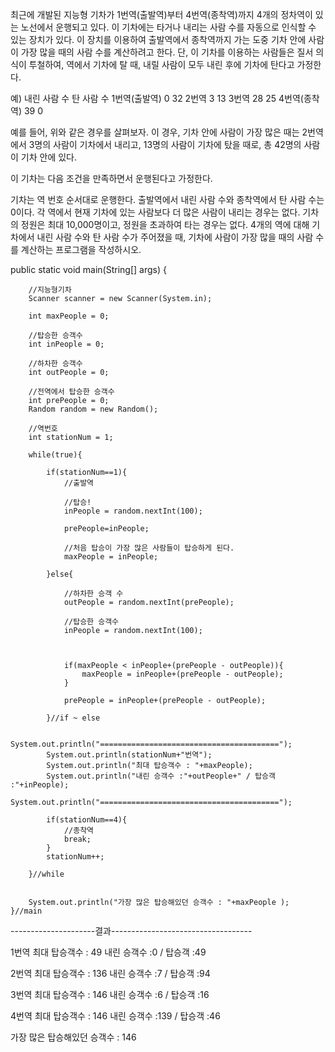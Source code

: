 	
  
  
최근에 개발된 지능형 기차가 1번역(출발역)부터 4번역(종착역)까지 4개의 정차역이 있는 노선에서 운행되고 있다. 
이 기차에는 타거나 내리는 사람 수를 자동으로 인식할 수 있는 장치가 있다. 
이 장치를 이용하여 출발역에서 종착역까지 가는 도중 기차 안에 사람이 가장 많을 때의 사람 수를 계산하려고 한다.
단, 이 기차를 이용하는 사람들은 질서 의식이 투철하여, 역에서 기차에 탈 때, 내릴 사람이 모두 내린 후에 기차에 탄다고 가정한다.


예)
내린 사람 수	탄 사람 수
1번역(출발역)	0	 32
2번역	        3	 13
3번역	        28 25
4번역(종착역)	39  0


예를 들어, 위와 같은 경우를 살펴보자. 
이 경우, 기차 안에 사람이 가장 많은 때는 2번역에서 3명의 사람이 기차에서 내리고, 
13명의 사람이 기차에 탔을 때로, 총 42명의 사람이 기차 안에 있다.

이 기차는 다음 조건을 만족하면서 운행된다고 가정한다.

기차는 역 번호 순서대로 운행한다.
출발역에서 내린 사람 수와 종착역에서 탄 사람 수는 0이다.
각 역에서 현재 기차에 있는 사람보다 더 많은 사람이 내리는 경우는 없다.
기차의 정원은 최대 10,000명이고, 정원을 초과하여 타는 경우는 없다.
4개의 역에 대해 기차에서 내린 사람 수와 탄 사람 수가 주어졌을 때, 기차에 사람이 가장 많을 때의 사람 수를 계산하는 프로그램을 작성하시오.
  
  
  
  
  
  
  
  
  
  
  
  public static void main(String[] args) {
		
		
		//지능형기차
		Scanner scanner = new Scanner(System.in);
		
		int maxPeople = 0;
		
		//탑승한 승객수
		int inPeople = 0;
		
		//하차한 승객수
		int outPeople = 0;
		
		//전역에서 탑승한 승객수
		int prePeople = 0;
		Random random = new Random();
		
		//역번호
		int stationNum = 1;

		while(true){

			if(stationNum==1){
				//출발역
				
				//탑승!
				inPeople = random.nextInt(100);
				
				prePeople=inPeople;
				
				//처음 탑승이 가장 많은 사람들이 탑승하게 된다.
				maxPeople = inPeople;
				
			}else{
				
				//하차한 승객 수
				outPeople = random.nextInt(prePeople);
				
				//탑승한 승객수
				inPeople = random.nextInt(100);
				
				
				
				if(maxPeople < inPeople+(prePeople - outPeople)){
					maxPeople = inPeople+(prePeople - outPeople);
				}
				
				prePeople = inPeople+(prePeople - outPeople);
				
			}//if ~ else

			System.out.println("========================================");
			System.out.println(stationNum+"번역");
			System.out.println("최대 탑승객수 : "+maxPeople);
			System.out.println("내린 승객수 :"+outPeople+" / 탑승객 :"+inPeople);
			System.out.println("========================================");
			
			if(stationNum==4){
				//종착역
				break;
			}
			stationNum++;
			
		}//while
		

		System.out.println("가장 많은 탑승해있던 승객수 : "+maxPeople );
	}//main




---------------------결과-----------------------------------

1번역
최대 탑승객수 : 49
내린 승객수 :0 / 탑승객 :49


2번역
최대 탑승객수 : 136
내린 승객수 :7 / 탑승객 :94


3번역
최대 탑승객수 : 146
내린 승객수 :6 / 탑승객 :16

4번역
최대 탑승객수 : 146
내린 승객수 :139 / 탑승객 :46


가장 많은 탑승해있던 승객수 : 146
